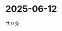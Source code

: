 # 2025-06-12

共 0 条

<!-- BEGIN ZHIHUVIDEO -->
<!-- 最后更新时间 Thu Jun 12 2025 15:12:08 GMT+0800 (China Standard Time) -->

<!-- END ZHIHUVIDEO -->
